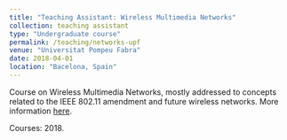 ```yaml
---
title: "Teaching Assistant: Wireless Multimedia Networks"
collection: teaching assistant
type: "Undergraduate course"
permalink: /teaching/networks-upf
venue: "Universitat Pompeu Fabra"
date: 2018-04-01
location: "Bacelona, Spain"
---
```


Course on Wireless Multimedia Networks, mostly addressed to concepts related to the IEEE 802.11 amendment and future wireless networks. More information [here](https://www.upf.edu/en/web/graus/grau-enginyeria-xarxes-telecomunicacio).

Courses: 2018.